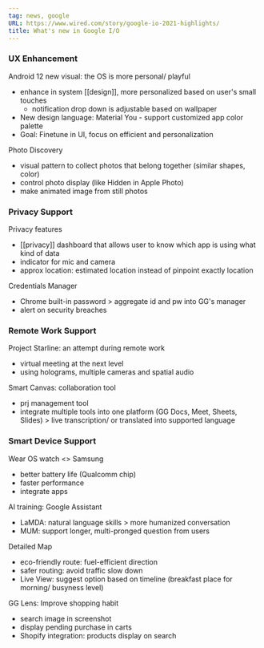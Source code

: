 ```yaml
---
tag: news, google
URL: https://www.wired.com/story/google-io-2021-highlights/
title: What's new in Google I/O
---
```


### UX Enhancement
Android 12 new visual: the OS is more personal/ playful
- enhance in system [[design]], more personalized based on user's small touches
	- notification drop down is adjustable based on wallpaper
- New design language: Material You - support customized app color palette
- Goal: Finetune in UI, focus on efficient and personalization

Photo Discovery
- visual pattern to collect photos that belong together (similar shapes, color)
- control photo display (like Hidden in Apple Photo)
- make animated image from still photos

### Privacy Support
Privacy features
- [[privacy]] dashboard that allows user to know which app is using what kind of data
- indicator for mic and camera
- approx location: estimated location instead of pinpoint exactly location

Credentials Manager
- Chrome built-in password > aggregate id and pw into GG's manager
- alert on security breaches

### Remote Work Support
Project Starline: an attempt during remote work
- virtual meeting at the next level
- using holograms, multiple cameras and spatial audio

Smart Canvas: collaboration tool
- prj management tool 
- integrate multiple tools into one platform (GG Docs, Meet, Sheets, Slides) > live transcription/ or translated into supported language

### Smart Device Support

Wear OS watch <> Samsung
- better battery life (Qualcomm chip)
- faster performance
- integrate apps 

AI training: Google Assistant 
- LaMDA: natural language skills > more humanized conversation
- MUM: support longer, multi-pronged question from users

Detailed Map
- eco-friendly route: fuel-efficient direction
- safer routing: avoid traffic slow down
- Live View: suggest option based on timeline (breakfast place for morning/ busyness level)

GG Lens: Improve shopping habit
- search image in screenshot 
- display pending purchase in carts
- Shopify integration: products display on search